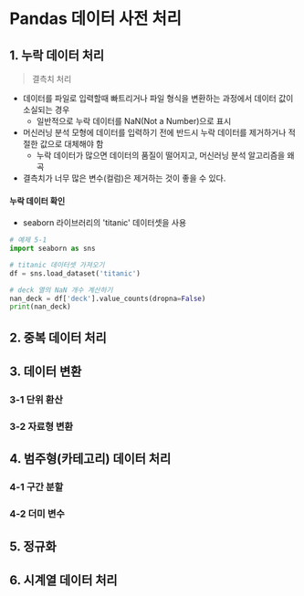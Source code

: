 # Pandas 데이터 사전 처리



## 1. 누락 데이터 처리

> 결측치 처리

- 데이터를 파일로 입력할때 빠트리거나 파일 형식을 변환하는 과정에서 데이터 값이 소실되는 경우
  - 일반적으로 누락 데이터를 NaN(Not a Number)으로 표시
- 머신러닝 분석 모형에 데이터를 입력하기 전에 반드시 누락 데이터를 제거하거나 적절한 값으로 대체해야 함
  - 누락 데이터가 많으면 데이터의 품질이 떨어지고, 머신러닝 분석 알고리즘을 왜곡
- 결측치가 너무 많은 변수(컬럼)은 제거하는 것이 좋을 수 있다.



#### 누락 데이터 확인

- seaborn 라이브러리의 'titanic' 데이터셋을 사용

```python
# 예제 5-1
import seaborn as sns

# titanic 데이터셋 가져오기
df = sns.load_dataset('titanic')

# deck 열의 NaN 개수 계산하기
nan_deck = df['deck'].value_counts(dropna=False) 
print(nan_deck)
```





## 2. 중복 데이터 처리



## 3. 데이터 변환



### 3-1 단위 환산



### 3-2 자료형 변환



## 4. 범주형(카테고리) 데이터 처리



### 4-1 구간 분할



### 4-2 더미 변수



## 5. 정규화



## 6. 시계열 데이터 처리





